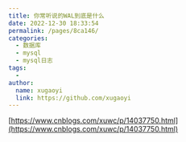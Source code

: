 ```yaml
---
title: 你常听说的WAL到底是什么
date: 2022-12-30 18:33:54
permalink: /pages/8ca146/
categories:
  - 数据库
  - mysql
  - mysql日志
tags:
  - 
author: 
  name: xugaoyi
  link: https://github.com/xugaoyi
---
```

[https://www.cnblogs.com/xuwc/p/14037750.html](https://www.cnblogs.com/xuwc/p/14037750.html)